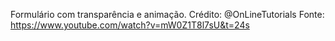 Formulário com transparência e animação.
Crédito: @OnLineTutorials
Fonte: https://www.youtube.com/watch?v=mW0Z1T8l7sU&t=24s
